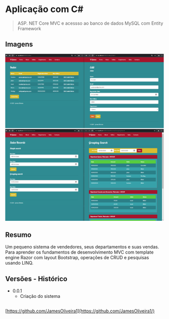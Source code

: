 
# Aplicação com C#

> ASP. NET Core MVC e acessso ao banco de dados MySQL com Entity Framework

## Imagens

<p>
  <img src="./Images/01.PNG" width="900" title="preview">
<br />

  <img src="./Images/02.PNG" width="900" title="preview">

</p>

## Resumo

Um pequeno sistema de vendedores, seus departamentos e suas vendas. Para aprender os fundamentos de desenvolvimento MVC com template engine Razor com layout Bootstrap, operações de CRUD e pesquisas usando LINQ.  

## Versões - Histórico

* 0.0.1
    * Criação do sistema

## 

[https://github.com/JamesOliveira1](https://github.com/JamesOliveira1/)

